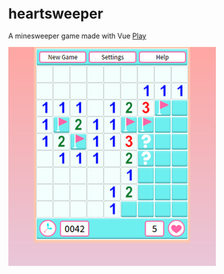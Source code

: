 # heartsweeper
A minesweeper game made with Vue [Play](https://ashleyjar.github.io/heartsweeper/) 

![Preview](/images/demo.png)


